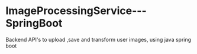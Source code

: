 # ImageProcessingService---SpringBoot
Backend API's to upload ,save and transform user images, using java spring boot

